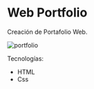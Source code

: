 # Web Portfolio

Creación de Portafolio Web.

![portfolio](https://github.com/BastianM18/Web_portfolio/assets/112711693/55176952-5c5d-4016-90f6-afe61145ef59)

Tecnologías:
- HTML
- Css

